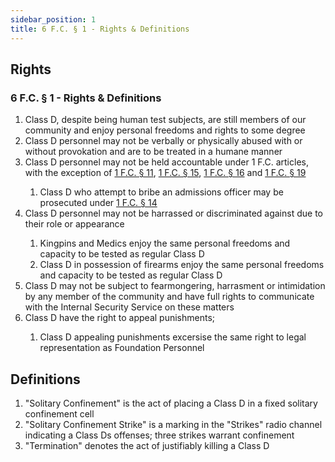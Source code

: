 ```yaml
---
sidebar_position: 1
title: 6 F.C. § 1 - Rights & Definitions
---
```


## Rights

<h3 id="FC6.1">6 F.C. § 1 - Rights & Definitions</h3>
<ol>
	<li>Class D, despite being human test subjects, are still members of our community and enjoy personal freedoms and rights to some degree</li>
	<li>Class D personnel may not be verbally or physically abused with or without provokation and are to be treated in a humane manner</li>
	<li>Class D personnel may not be held accountable under 1 F.C. articles, with the exception of <a href="https://legislation.scpf.io/foundation_code/penal_code/criminal_articles/article_eleven">1 F.C. § 11</a>, <a href="https://legislation.scpf.io/foundation_code/penal_code/criminal_articles/article_fifteen">1 F.C. § 15</a>, <a href="https://legislation.scpf.io/foundation_code/penal_code/criminal_articles/article_sixteen">1 F.C. § 16</a> and <a href="https://legislation.scpf.io/foundation_code/penal_code/criminal_articles/article_ninenteen">1 F.C. § 19</a></li>
	<ol style={{'list-style' : 'lower-alpha'}}>
		<li>Class D who attempt to bribe an admissions officer may be prosecuted under <a href="https://legislation.scpf.io/foundation_code/penal_code/criminal_articles/article_fourteen">1 F.C. § 14</a></li>
	</ol>
	<li>Class D personnel may not be harrassed or discriminated against due to their role or appearance</li>
	<ol style={{'list-style' : 'lower-alpha'}}>
		<li>Kingpins and Medics enjoy the same personal freedoms and capacity to be tested as regular Class D</li>
		<li>Class D in possession of firearms enjoy the same personal freedoms and capacity to be tested as regular Class D</li>
	</ol>
	<li>Class D may not be subject to fearmongering, harrasment or intimidation by any member of the community and have full rights to communicate with the Internal Security Service on these matters</li>
	<li>Class D have the right to appeal punishments;</li>
	<ol style={{'list-style' : 'lower-alpha'}}>
		<li>Class D appealing punishments excersise the same right to legal representation as Foundation Personnel</li>
	</ol>
</ol>

## Definitions
<ol>
	<li>"Solitary Confinement" is the act of placing a Class D in a fixed solitary confinement cell</li>
	<li>"Solitary Confinement Strike" is a marking in the "Strikes" radio channel indicating a Class Ds offenses; three strikes warrant confinement</li>
	<li>"Termination" denotes the act of justifiably killing a Class D</li>
</ol>